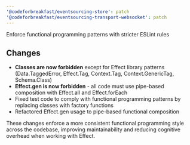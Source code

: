 ```yaml
---
'@codeforbreakfast/eventsourcing-store': patch
'@codeforbreakfast/eventsourcing-transport-websocket': patch
---
```


Enforce functional programming patterns with stricter ESLint rules

## Changes

- **Classes are now forbidden** except for Effect library patterns (Data.TaggedError, Effect.Tag, Context.Tag, Context.GenericTag, Schema.Class)
- **Effect.gen is now forbidden** - all code must use pipe-based composition with Effect.all and Effect.forEach
- Fixed test code to comply with functional programming patterns by replacing classes with factory functions
- Refactored Effect.gen usage to pipe-based functional composition

These changes enforce a more consistent functional programming style across the codebase, improving maintainability and reducing cognitive overhead when working with Effect.

